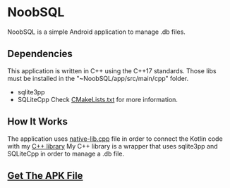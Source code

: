 # NoobSQL
NoobSQL is a simple Android application to manage .db files.

## Dependencies
This application is written in C++ using the C++17 standards.
Those libs must be installed in the "~NoobSQL/app/src/main/cpp" folder.
* sqlite3pp
* SQLiteCpp
Check [CMakeLists.txt](https://github.com/DangeL187/NoobSQL/app/src/main/cpp/CMakeLists.txt) for more information.

## How It Works
The application uses [native-lib.cpp](https://github.com/DangeL187/NoobSQL/app/src/main/cpp/native-lib.cpp) file in order to connect the Kotlin code with my [C++ library](https://github.com/DangeL187/NoobSQL/app/src/main/cpp/include/Database.hpp)
My C++ library is a wrapper that uses sqlite3pp and SQLiteCpp in order to manage a .db file.

## [Get The APK File](https://github.com/DangeL187/NoobSQL/APK_FILE)
